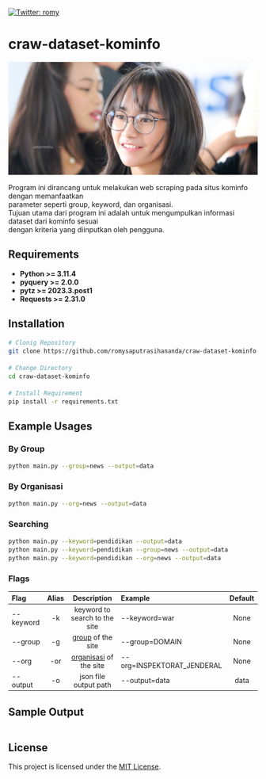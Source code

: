 [![Twitter: romy](https://img.shields.io/twitter/follow/RomySihananda)](https://twitter.com/RomySihananda)

# craw-dataset-kominfo

![](https://raw.githubusercontent.com/RomySaputraSihananda/RomySaputraSihananda/main/images/GBnPRZmbgAABJA8.jpeg)

Program ini dirancang untuk melakukan web scraping pada situs kominfo dengan memanfaatkan </br>parameter seperti group, keyword, dan organisasi. </br>Tujuan utama dari program ini adalah untuk mengumpulkan informasi dataset dari kominfo sesuai </br>dengan kriteria yang diinputkan oleh pengguna.

## Requirements

- **Python >= 3.11.4**
- **pyquery >= 2.0.0**
- **pytz >= 2023.3.post1**
- **Requests >= 2.31.0**

## Installation

```sh
# Clonig Repository
git clone https://github.com/romysaputrasihananda/craw-dataset-kominfo

# Change Directory
cd craw-dataset-kominfo

# Install Requirement
pip install -r requirements.txt
```

## Example Usages

### By Group

```bash
python main.py --group=news --output=data
```

### By Organisasi

```bash
python main.py --org=news --output=data
```

### Searching

```bash
python main.py --keyword=pendidikan --output=data
python main.py --keyword=pendidikan --group=news --output=data
python main.py --keyword=pendidikan --org=news --output=data
```

### Flags

| Flag      | Alias |               Description               | Example                    | Default |
| :-------- | :---: | :-------------------------------------: | :------------------------- | :-----: |
| --keyword |  -k   |      keyword to search to the site      | --keyword=war              |  None   |
| --group   |  -g   |      [group](Group.md) of the site      | --group=DOMAIN             |  None   |
| --org     |  -or  | [organisasi](Organisasi.md) of the site | --org=INSPEKTORAT_JENDERAL |  None   |
| --output  |  -o   |          json file output path          | --output=data              |  data   |

## Sample Output

```json

```

## License

This project is licensed under the [MIT License](LICENSE).
